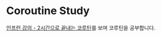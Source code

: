 # Coroutine Study

[인프런 강의 - 2시간으로 끝내는 코루틴](https://www.inflearn.com/course/2%EC%8B%9C%EA%B0%84%EC%9C%BC%EB%A1%9C-%EB%81%9D%EB%82%B4%EB%8A%94-%EC%BD%94%EB%A3%A8%ED%8B%B4/dashboard)를 보며 코루틴을 공부합니다.